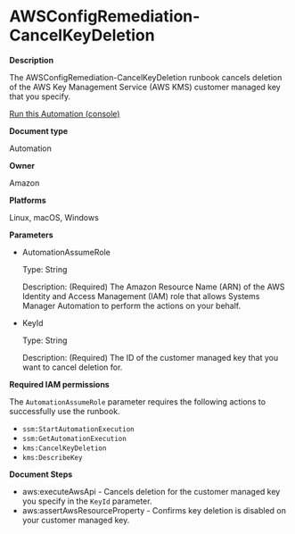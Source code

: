 # AWSConfigRemediation\-CancelKeyDeletion<a name="automation-aws-cancel-key-deletion"></a>

**Description**

The AWSConfigRemediation\-CancelKeyDeletion runbook cancels deletion of the AWS Key Management Service \(AWS KMS\) customer managed key that you specify\.

[Run this Automation \(console\)](https://console.aws.amazon.com/systems-manager/automation/execute/AWSConfigRemediation-EnableKeyRotation)

**Document type**

Automation

**Owner**

Amazon

**Platforms**

Linux, macOS, Windows

**Parameters**
+ AutomationAssumeRole

  Type: String

  Description: \(Required\) The Amazon Resource Name \(ARN\) of the AWS Identity and Access Management \(IAM\) role that allows Systems Manager Automation to perform the actions on your behalf\.
+ KeyId

  Type: String

  Description: \(Required\) The ID of the customer managed key that you want to cancel deletion for\.

**Required IAM permissions**

The `AutomationAssumeRole` parameter requires the following actions to successfully use the runbook\.
+ `ssm:StartAutomationExecution`
+ `ssm:GetAutomationExecution`
+ `kms:CancelKeyDeletion`
+ `kms:DescribeKey`

**Document Steps**
+ aws:executeAwsApi \- Cancels deletion for the customer managed key you specify in the `KeyId` parameter\.
+ aws:assertAwsResourceProperty \- Confirms key deletion is disabled on your customer managed key\.